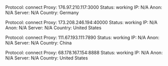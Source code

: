 Protocol: connect
Proxy: 176.97.210.117:3000
Status: working
IP: N/A
Anon: N/A
Server: N/A
Country: Germany

Protocol: connect
Proxy: 173.208.246.194:40000
Status: working
IP: N/A
Anon: N/A
Server: N/A
Country: United States

Protocol: connect
Proxy: 111.67.193.111:7890
Status: working
IP: N/A
Anon: N/A
Server: N/A
Country: China

Protocol: connect
Proxy: 68.178.167.154:8888
Status: working
IP: N/A
Anon: N/A
Server: N/A
Country: United States

